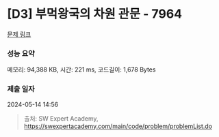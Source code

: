 # [D3] 부먹왕국의 차원 관문 - 7964 

[문제 링크](https://swexpertacademy.com/main/code/problem/problemDetail.do?contestProbId=AWuSgKpqmooDFASy) 

### 성능 요약

메모리: 94,388 KB, 시간: 221 ms, 코드길이: 1,678 Bytes

### 제출 일자

2024-05-14 14:56



> 출처: SW Expert Academy, https://swexpertacademy.com/main/code/problem/problemList.do